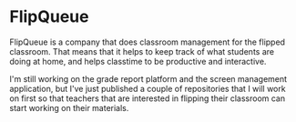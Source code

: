 FlipQueue
=====

FlipQueue is a company that does classroom management for the flipped classroom. That means that it helps to keep track of what students are doing at home, and helps classtime to be productive and interactive.

I'm still working on the grade report platform and the screen management application, but I've just published a couple of repositories that I will work on first so that teachers that are interested in flipping their classroom can start working on their materials.
